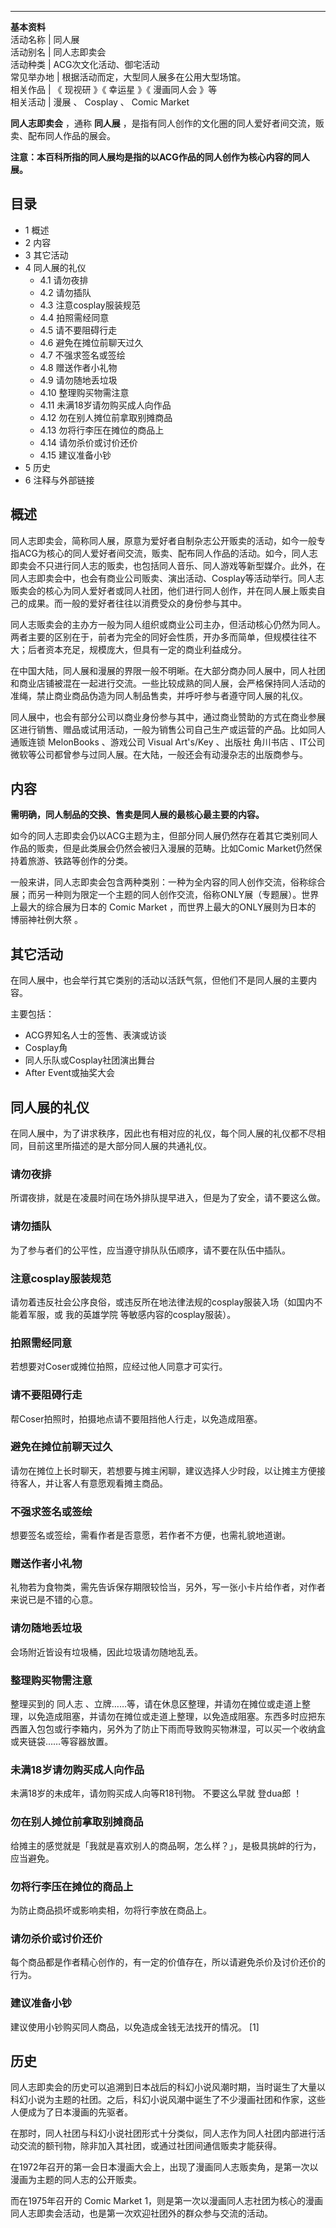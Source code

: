 ---  
**基本资料**  
活动名称  |  同人展   
活动别名  |  同人志即卖会   
活动种类  |  ACG次文化活动、御宅活动   
常见举办地  |  根据活动而定，大型同人展多在公用大型场馆。   
相关作品  |  《  现视研  》《  幸运星  》《  漫画同人会  》等   
相关活动  |  漫展  、  Cosplay  、  Comic Market   
  
**同人志即卖会** ，通称 **同人展** ，是指有同人创作的文化圈的同人爱好者间交流，贩卖、配布同人作品的展会。

**注意：本百科所指的同人展均是指的以ACG作品的同人创作为核心内容的同人展。**

##  目录

  * 1  概述 
  * 2  内容 
  * 3  其它活动 
  * 4  同人展的礼仪 
    * 4.1  请勿夜排 
    * 4.2  请勿插队 
    * 4.3  注意cosplay服装规范 
    * 4.4  拍照需经同意 
    * 4.5  请不要阻碍行走 
    * 4.6  避免在摊位前聊天过久 
    * 4.7  不强求签名或签绘 
    * 4.8  赠送作者小礼物 
    * 4.9  请勿随地丢垃圾 
    * 4.10  整理购买物需注意 
    * 4.11  未满18岁请勿购买成人向作品 
    * 4.12  勿在别人摊位前拿取别摊商品 
    * 4.13  勿将行李压在摊位的商品上 
    * 4.14  请勿杀价或讨价还价 
    * 4.15  建议准备小钞 
  * 5  历史 
  * 6  注释与外部链接 

##  概述

同人志即卖会，简称同人展，原意为爱好者自制杂志公开贩卖的活动，如今一般专指ACG为核心的同人爱好者间交流，贩卖、配布同人作品的活动。如今，同人志即卖会不只进行同人志的贩卖，也包括同人音乐、同人游戏等新型媒介。此外，在同人志即卖会中，也会有商业公司贩卖、演出活动、Cosplay等活动举行。同人志贩卖会的核心为同人爱好者或同人社团，他们进行同人创作，并在同人展上贩卖自己的成果。而一般的爱好者往往以消费受众的身份参与其中。

同人志贩卖会的主办方一般为同人组织或商业公司主办，但活动核心仍然为同人。两者主要的区别在于，前者为完全的同好会性质，开办多而简单，但规模往往不大；后者资本充足，规模庞大，但具有一定的商业利益成分。

在中国大陆，同人展和漫展的界限一般不明晰。在大部分商办同人展中，同人社团和商业店铺被混在一起进行交流。一些比较成熟的同人展，会严格保持同人活动的准绳，禁止商业商品伪造为同人制品售卖，并呼吁参与者遵守同人展的礼仪。

同人展中，也会有部分公司以商业身份参与其中，通过商业赞助的方式在商业参展区进行销售、赠品或试用活动，一般为销售公司自己生产或运营的产品。比如同人通贩连锁
MelonBooks  、游戏公司  Visual Art's/Key  、出版社  角川书店
、IT公司微软等公司都曾参与过同人展。在大陆，一般还会有动漫杂志的出版商参与。

##  内容

**需明确，同人制品的交换、售卖是同人展的最核心最主要的内容。**

如今的同人志即卖会仍以ACG主题为主，但部分同人展仍然存在着其它类别同人作品的贩卖，但是此类展会仍然会被归入漫展的范畴。比如Comic
Market仍然保持着旅游、铁路等创作的分类。

一般来讲，同人志即卖会包含两种类别：一种为全内容的同人创作交流，俗称综合展；而另一种则为限定一个主题的同人创作交流，俗称ONLY展（专题展）。世界上最大的综合展为日本的
Comic Market  ，而世界上最大的ONLY展则为日本的  博丽神社例大祭  。

##  其它活动

在同人展中，也会举行其它类别的活动以活跃气氛，但他们不是同人展的主要内容。

主要包括：

  * ACG界知名人士的签售、表演或访谈 
  * Cosplay角 
  * 同人乐队或Cosplay社团演出舞台 
  * After Event或抽奖大会 

##  同人展的礼仪

在同人展中，为了讲求秩序，因此也有相对应的礼仪，每个同人展的礼仪都不尽相同，目前这里所描述的是大部分同人展的共通礼仪。

###  请勿夜排

所谓夜排，就是在凌晨时间在场外排队提早进入，但是为了安全，请不要这么做。

###  请勿插队

为了参与者们的公平性，应当遵守排队队伍顺序，请不要在队伍中插队。

###  注意cosplay服装规范

请勿着违反社会公序良俗，或违反所在地法律法规的cosplay服装入场（如国内不能着军服，或  我的英雄学院  等敏感内容的cosplay服装）。

###  拍照需经同意

若想要对Coser或摊位拍照，应经过他人同意才可实行。

###  请不要阻碍行走

帮Coser拍照时，拍摄地点请不要阻挡他人行走，以免造成阻塞。

###  避免在摊位前聊天过久

请勿在摊位上长时聊天，若想要与摊主闲聊，建议选择人少时段，以让摊主方便接待客人，并让客人有意愿观看摊主商品。

###  不强求签名或签绘

想要签名或签绘，需看作者是否意愿，若作者不方便，也需礼貌地道谢。

###  赠送作者小礼物

礼物若为食物类，需先告诉保存期限较恰当，另外，写一张小卡片给作者，对作者来说已是不错的心意。

###  请勿随地丢垃圾

会场附近皆设有垃圾桶，因此垃圾请勿随地乱丢。

###  整理购买物需注意

整理买到的  同人志
、立牌……等，请在休息区整理，并请勿在摊位或走道上整理，以免造成阻塞，并请勿在摊位或走道上整理，以免造成阻塞。东西多时应把东西置入包包或行李箱内，另外为了防止下雨而导致购买物淋湿，可以买一个收纳盒或夹链袋……等容器放置。

###  未满18岁请勿购买成人向作品

未满18岁的未成年，请勿购买成人向等R18刊物。  不要这么早就  登dua郎  ！

###  勿在别人摊位前拿取别摊商品

给摊主的感觉就是「我就是喜欢别人的商品啊，怎么样？」，是极具挑衅的行为，应当避免。

###  勿将行李压在摊位的商品上

为防止商品损坏或影响卖相，勿将行李放在商品上。

###  请勿杀价或讨价还价

每个商品都是作者精心创作的，有一定的价值存在，所以请避免杀价及讨价还价的行为。

###  建议准备小钞

建议使用小钞购买同人商品，以免造成金钱无法找开的情况。  [1]

##  历史

同人志即卖会的历史可以追溯到日本战后的科幻小说风潮时期，当时诞生了大量以科幻小说为主题的社团。之后，科幻小说风潮中诞生了不少漫画社团和作家，这些人便成为了日本漫画的先驱者。

在那时，同人社团与科幻小说社团形式十分类似，同人志作为同人社团内部进行活动交流的额刊物，除非加入其社团，或通过社团间通信贩卖才能获得。

在1972年召开的第一会日本漫画大会上，出现了漫画同人志贩卖角，是第一次以漫画为主题的同人志的公开贩卖。

而在1975年召开的  Comic Market  1，则是第一次以漫画同人志社团为核心的漫画同人志即卖会活动，也是第一次欢迎社团外的群众参与交流的活动。

  